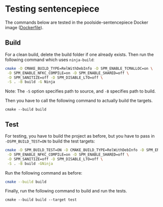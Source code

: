 # Testing sentencepiece

The commands below are tested in the poolside-sentencepiece Docker image
([Dockerfile](https://github.com/poolsideai/orchestrator/blob/main/encoder/Dockerfile.dev)).

## Build

For a clean build, delete the build folder if one already exists. Then run the
following command which uses `ninja-build`:

```bash
cmake -D CMAKE_BUILD_TYPE=RelWithDebInfo -D SPM_ENABLE_TCMALLOC=on \
 -D SPM_ENABLE_NFKC_COMPILE=on -D SPM_ENABLE_SHARED=off \
 -D SPM_SANITIZE=off -D SPM_DISABLE_LTO=off \
 -S . -B build -G Ninja
```

Note: The `-S` option specifies path to source, and `-B` specifies path to
build.

Then you have to call the following command to actually build the targets.

```
cmake --build build
```

## Test

For testing, you have to build the project as before, but you have to pass in
`-DSPM_BUILD_TEST=ON` to build the test targets:

```bash
cmake -D SPM_BUILD_TEST=ON -D CMAKE_BUILD_TYPE=RelWithDebInfo -D SPM_ENABLE_TCMALLOC=on \
 -D SPM_ENABLE_NFKC_COMPILE=on -D SPM_ENABLE_SHARED=off \
 -D SPM_SANITIZE=off -D SPM_DISABLE_LTO=off \
 -S . -B build -GNinja
```

Run the following command as before:

```bash
cmake --build build
```

Finally, run the following command to build and run the tests.

```
cmake --build build --target test
```
